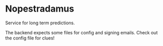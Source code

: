 # Nopestradamus

Service for long term predictions.

The backend expects some files for config and signing emails. Check out the config file for clues!
